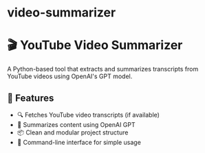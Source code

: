 # video-summarizer

# 🎬 YouTube Video Summarizer

A Python-based tool that extracts and summarizes transcripts from YouTube videos using OpenAI's GPT model.

## 🚀 Features

- 🔍 Fetches YouTube video transcripts (if available)
- 🧠 Summarizes content using OpenAI GPT
- 📦 Clean and modular project structure
- 💬 Command-line interface for simple usage

